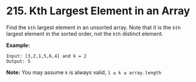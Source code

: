 # 215. Kth Largest Element in an Array

Find the `kth` largest element in an unsorted array. Note that it is the `kth` largest element in the sorted order, not the `kth` distinct element.

**Example:**
```
Input: [3,2,1,5,6,4] and k = 2
Output: 5
```

**Note:**
You may assume `k` is always valid, `1 ≤ k ≤ array.length`
